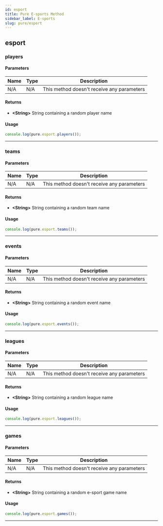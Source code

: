 ```yaml
---
id: esport
title: Pure E-sports Method
sidebar_label: E-sports
slug: pure/esport
---
```


## esport

### players

#### Parameters
| Name          | Type          | Description                                |
| ------------- | ------------- | ------------------------------------------ |
| N/A           | N/A           | This method doesn't receive any parameters |
#### Returns
- **<String\>** String containing a random player name
#### Usage
```js
console.log(pure.esport.players());
```

------------------------------------------------------------------------------

### teams

#### Parameters
| Name          | Type          | Description                                |
| ------------- | ------------- | ------------------------------------------ |
| N/A           | N/A           | This method doesn't receive any parameters |
#### Returns
- **<String\>** String containing a random team name
#### Usage
```js
console.log(pure.esport.teams());
```

------------------------------------------------------------------------------

### events

#### Parameters
| Name          | Type          | Description                                |
| ------------- | ------------- | ------------------------------------------ |
| N/A           | N/A           | This method doesn't receive any parameters |
#### Returns
- **<String\>** String containing a random event name
#### Usage
```js
console.log(pure.esport.events());
```

------------------------------------------------------------------------------

### leagues

#### Parameters
| Name          | Type          | Description                                |
| ------------- | ------------- | ------------------------------------------ |
| N/A           | N/A           | This method doesn't receive any parameters |
#### Returns
- **<String\>** String containing a random league name
#### Usage
```js
console.log(pure.esport.leagues());
```

------------------------------------------------------------------------------

### games

#### Parameters
| Name          | Type          | Description                                |
| ------------- | ------------- | ------------------------------------------ |
| N/A           | N/A           | This method doesn't receive any parameters |
#### Returns
- **<String\>** String containing a random e-sport game name
#### Usage
```js
console.log(pure.esport.games());
```

------------------------------------------------------------------------------
